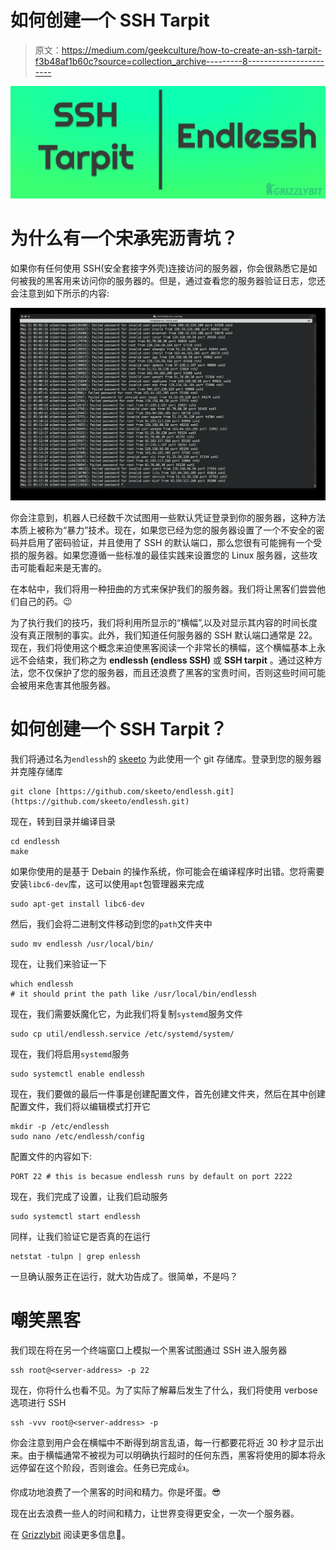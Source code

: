 # 如何创建一个 SSH Tarpit

> 原文：<https://medium.com/geekculture/how-to-create-an-ssh-tarpit-f3b48af1b60c?source=collection_archive---------8----------------------->

![](img/f31237ea9b0e651ae0f444f502b0d884.png)

# 为什么有一个宋承宪沥青坑？

如果你有任何使用 SSH(安全套接字外壳)连接访问的服务器，你会很熟悉它是如何被我的黑客用来访问你的服务器的。但是，通过查看您的服务器验证日志，您还会注意到如下所示的内容:

![](img/4694085ff3903d1369a98b0a2b69e7b0.png)

你会注意到，机器人已经数千次试图用一些默认凭证登录到你的服务器，这种方法本质上被称为“暴力”技术。现在，如果您已经为您的服务器设置了一个不安全的密码并启用了密码验证，并且使用了 SSH 的默认端口，那么您很有可能拥有一个受损的服务器。如果您遵循一些标准的最佳实践来设置您的 Linux 服务器，这些攻击可能看起来是无害的。

在本帖中，我们将用一种扭曲的方式来保护我们的服务器。我们将让黑客们尝尝他们自己的药。😉

为了执行我们的技巧，我们将利用所显示的“横幅”,以及对显示其内容的时间长度没有真正限制的事实。此外，我们知道任何服务器的 SSH 默认端口通常是 22。现在，我们将使用这个概念来迫使黑客阅读一个非常长的横幅，这个横幅基本上永远不会结束，我们称之为 **endlessh (endless SSH)** 或 **SSH tarpit** 。通过这种方法，您不仅保护了您的服务器，而且还浪费了黑客的宝贵时间，否则这些时间可能会被用来危害其他服务器。

# 如何创建一个 SSH Tarpit？

我们将通过名为`endlessh`的 [skeeto](https://github.com/skeeto) 为此使用一个 git 存储库。登录到您的服务器并克隆存储库

```
git clone [https://github.com/skeeto/endlessh.git](https://github.com/skeeto/endlessh.git)
```

现在，转到目录并编译目录

```
cd endlessh
make
```

如果你使用的是基于 Debain 的操作系统，你可能会在编译程序时出错。您将需要安装`libc6-dev`库，这可以使用`apt`包管理器来完成

```
sudo apt-get install libc6-dev
```

然后，我们会将二进制文件移动到您的`path`文件夹中

```
sudo mv endlessh /usr/local/bin/
```

现在，让我们来验证一下

```
which endlessh
# it should print the path like /usr/local/bin/endlessh
```

现在，我们需要妖魔化它，为此我们将复制`systemd`服务文件

```
sudo cp util/endlessh.service /etc/systemd/system/
```

现在，我们将启用`systemd`服务

```
sudo systemctl enable endlessh
```

现在，我们要做的最后一件事是创建配置文件，首先创建文件夹，然后在其中创建配置文件，我们将以编辑模式打开它

```
mkdir -p /etc/endlessh
sudo nano /etc/endlessh/config
```

配置文件的内容如下:

```
PORT 22 # this is becasue endlessh runs by default on port 2222
```

现在，我们完成了设置，让我们启动服务

```
sudo systemctl start endlessh
```

同样，让我们验证它是否真的在运行

```
netstat -tulpn | grep enlessh
```

一旦确认服务正在运行，就大功告成了。很简单，不是吗？

# 嘲笑黑客

我们现在将在另一个终端窗口上模拟一个黑客试图通过 SSH 进入服务器

```
ssh root@<server-address> -p 22
```

现在，你将什么也看不见。为了实际了解幕后发生了什么，我们将使用 verbose 选项进行 SSH

```
ssh -vvv root@<server-address> -p
```

你会注意到用户会在横幅中不断得到胡言乱语，每一行都要花将近 30 秒才显示出来。由于横幅通常不被视为可以明确执行超时的任何东西，黑客将使用的脚本将永远停留在这个阶段，否则谁会。任务已完成👍。

你成功地浪费了一个黑客的时间和精力。你是坏蛋。😎

现在出去浪费一些人的时间和精力，让世界变得更安全，一次一个服务器。

在 [Grizzlybit](https://www.grizzlybit.dev) 阅读更多信息🐻。
